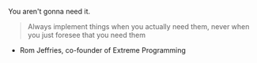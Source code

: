 You aren't gonna need it.

> Always implement things when you actually need them, never when you just foresee that you need them
- Rom Jeffries, co-founder of Extreme Programming